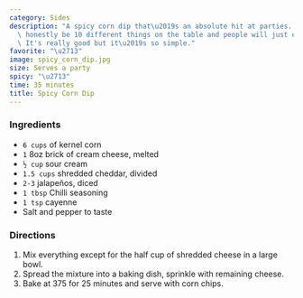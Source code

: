 ```yaml
---
category: Sides
description: "A spicy corn dip that\u2019s an absolute hit at parties. There will\
  \ honestly be 10 different things on the table and people will just eat the dip.\
  \ It's really good but it\u2019s so simple."
favorite: "\u2713"
image: spicy_corn_dip.jpg
size: Serves a party
spicy: "\u2713"
time: 35 minutes
title: Spicy Corn Dip
---
```

### Ingredients

* `6 cups` of kernel corn
* `1` 8oz brick of cream cheese, melted
* `½ cup` sour cream
* `1.5 cups` shredded cheddar, divided
* `2-3` jalapeños, diced
* `1 tbsp` Chilli seasoning
* `1 tsp` cayenne
* Salt and pepper to taste

### Directions

1. Mix everything except for the half cup of shredded cheese in a large bowl.
2. Spread the mixture into a baking dish, sprinkle with remaining cheese.
3. Bake at 375 for 25 minutes and serve with corn chips.